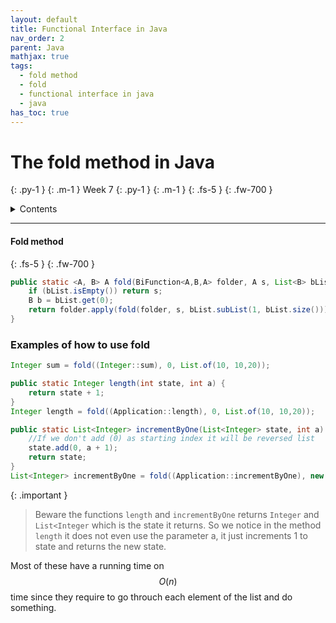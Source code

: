 ```yaml
---
layout: default
title: Functional Interface in Java
nav_order: 2
parent: Java
mathjax: true
tags: 
  - fold method
  - fold
  - functional interface in java
  - java
has_toc: true
---
```


# The fold method in Java
{: .py-1 }
{: .m-1 }
Week 7
{: .py-1 }
{: .m-1 }
{: .fs-5 }
{: .fw-700 }

<details markdown="block">
  <summary>
    Contents
  </summary>
  {: .text-delta }
1. TOC
{:toc}
</details>

<hr/>


#### Fold method
{: .fs-5 }
{: .fw-700 }
```java
public static <A, B> A fold(BiFunction<A,B,A> folder, A s, List<B> bList){
    if (bList.isEmpty()) return s;
    B b = bList.get(0);
    return folder.apply(fold(folder, s, bList.subList(1, bList.size())), b);
}
```
### Examples of how to use fold
```java
Integer sum = fold((Integer::sum), 0, List.of(10, 10,20));

public static Integer length(int state, int a) {
    return state + 1;
}
Integer length = fold((Application::length), 0, List.of(10, 10,20));

public static List<Integer> incrementByOne(List<Integer> state, int a) {
    //If we don't add (0) as starting index it will be reversed list
    state.add(0, a + 1);
    return state;
}
List<Integer> incrementByOne = fold((Application::incrementByOne), new ArrayList<>(), List.of(10, 10,20));
```
{: .important }
> Beware the functions `length` and `incrementByOne` returns `Integer` and `List<Integer` which is the state it returns. So we notice in the method `length` it does not even use the parameter a, it just increments 1 to state and returns the new state.

Most of these have a running time on $$O(n)$$ time since they require to go throuch each element of the list and do something.
